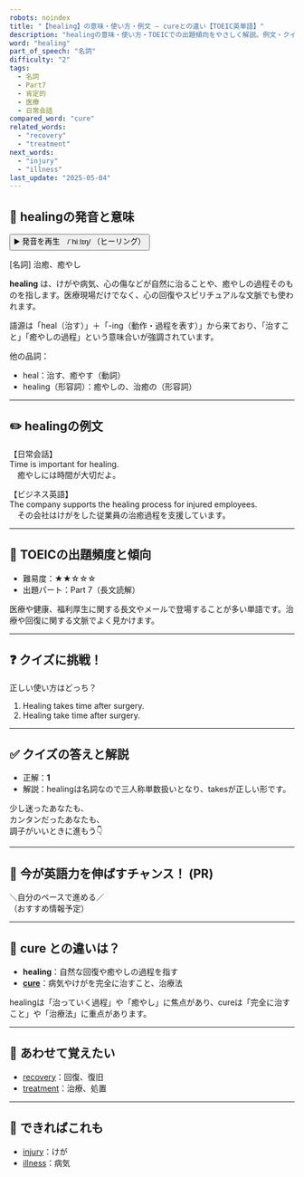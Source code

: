 ```yaml
---
robots: noindex
title: "【healing】の意味・使い方・例文 ― cureとの違い【TOEIC英単語】"
description: "healingの意味・使い方・TOEICでの出題傾向をやさしく解説。例文・クイズ付きでcureとの違いもわかりやすく学べます。"
word: "healing"
part_of_speech: "名詞"
difficulty: "2"
tags:
  - 名詞
  - Part7
  - 肯定的
  - 医療
  - 日常会話
compared_word: "cure"
related_words:
  - "recovery"
  - "treatment"
next_words:
  - "injury"
  - "illness"
last_update: "2025-05-04"
---
```


## 🔰 healingの発音と意味

<button class="play-audio" onclick="playTTS('healing')">
  <span class="play-audio-main">
    ▶️ 発音を再生　/ˈhiːlɪŋ/
  </span>
  <span class="play-audio-sub">
    （ヒーリング）
  </span>
</button>

[名詞] 治癒、癒やし

**healing** は、けがや病気、心の傷などが自然に治ることや、癒やしの過程そのものを指します。医療現場だけでなく、心の回復やスピリチュアルな文脈でも使われます。

語源は「heal（治す）」＋「-ing（動作・過程を表す）」から来ており、「治すこと」「癒やしの過程」という意味合いが強調されています。

他の品詞：  
- heal：治す、癒やす（動詞）
- healing（形容詞）：癒やしの、治癒の（形容詞）

---

## ✏️ healingの例文

【日常会話】  
Time is important for healing.  
　癒やしには時間が大切だよ。

【ビジネス英語】  
The company supports the healing process for injured employees.  
　その会社はけがをした従業員の治癒過程を支援しています。

---

## 🎯 TOEICの出題頻度と傾向

- 難易度：★★☆☆☆
- 出題パート：Part 7（長文読解）

医療や健康、福利厚生に関する長文やメールで登場することが多い単語です。治療や回復に関する文脈でよく見かけます。

---

## ❓ クイズに挑戦！

正しい使い方はどっち？

1. Healing takes time after surgery.  
2. Healing take time after surgery.

---

## ✅ クイズの答えと解説

- 正解：**1**
- 解説：healingは名詞なので三人称単数扱いとなり、takesが正しい形です。

少し迷ったあなたも、  
カンタンだったあなたも、  
調子がいいときに進もう👇️

---

## 🚀 今が英語力を伸ばすチャンス！ (PR)

<div class="info-center">
＼自分のペースで進める／<br>  
（おすすめ情報予定）
</div>

---

## 🤔  cure との違いは？

- **healing**：自然な回復や癒やしの過程を指す
- **[cure](/word/cure/)**：病気やけがを完全に治すこと、治療法

healingは「治っていく過程」や「癒やし」に焦点があり、cureは「完全に治すこと」や「治療法」に重点があります。

---

## 🧩 あわせて覚えたい

- [recovery](/word/recovery/)：回復、復旧
- [treatment](/word/treatment/)：治療、処置

---

## 📖 できればこれも

- [injury](/word/injury/)：けが
- [illness](/word/illness/)：病気

<!-- cvid: aid19_bid43 -->
